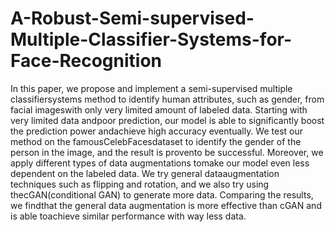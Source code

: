 # A-Robust-Semi-supervised-Multiple-Classifier-Systems-for-Face-Recognition

In this paper, we propose  and  implement  a  semi-supervised  multiple  classifiersystems method to identify human attributes, such as gender, from facial imageswith only very limited amount of labeled data. Starting with very limited data andpoor prediction, our model is able to significantly boost the prediction power andachieve high accuracy eventually. We test our method on the famousCelebFacesdataset to identify the gender of the person in the image, and the result is provento be successful.   Moreover,  we apply different types of data augmentations tomake our model even less dependent on the labeled data.   We try general dataaugmentation techniques such as flipping and rotation, and we also try using thecGAN(conditional GAN) to generate more data.  Comparing the results, we findthat the general data augmentation is more effective than cGAN and is able toachieve similar performance with way less data.


